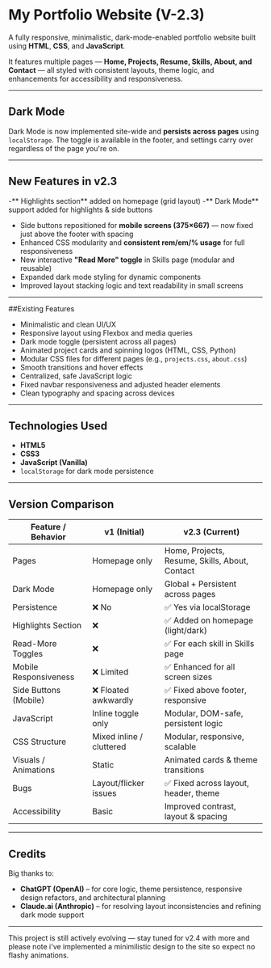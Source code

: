 # My Portfolio Website (V-2.3)

A fully responsive, minimalistic, dark-mode-enabled portfolio website built using **HTML**, **CSS**, and **JavaScript**.

It features multiple pages — **Home, Projects, Resume, Skills, About, and Contact** — all styled with consistent layouts, theme logic, and enhancements for accessibility and responsiveness.

---

## Dark Mode

Dark Mode is now implemented site-wide and **persists across pages** using `localStorage`. The toggle is available in the footer, and settings carry over regardless of the page you're on.

---

## New Features in v2.3

-** Highlights section** added on homepage (grid layout)
-** Dark Mode** support added for highlights & side buttons
- Side buttons repositioned for **mobile screens (375×667)** — now fixed just above the footer with spacing
- Enhanced CSS modularity and **consistent rem/em/% usage** for full responsiveness
- New interactive **"Read More" toggle** in Skills page (modular and reusable)
- Expanded dark mode styling for dynamic components
- Improved layout stacking logic and text readability in small screens

---

##Existing Features

- Minimalistic and clean UI/UX
- Responsive layout using Flexbox and media queries
- Dark mode toggle (persistent across all pages)
- Animated project cards and spinning logos (HTML, CSS, Python)
- Modular CSS files for different pages (e.g., `projects.css`, `about.css`)
- Smooth transitions and hover effects
- Centralized, safe JavaScript logic
- Fixed navbar responsiveness and adjusted header elements
- Clean typography and spacing across devices

---

## Technologies Used

- **HTML5**
- **CSS3**
- **JavaScript (Vanilla)**
- `localStorage` for dark mode persistence

---

## Version Comparison

| Feature / Behavior       | v1 (Initial)              | v2.3 (Current)                       |
|--------------------------|---------------------------|--------------------------------------|
| Pages                    | Homepage only             | Home, Projects, Resume, Skills, About, Contact |
| Dark Mode                | Homepage only             | Global + Persistent across pages     |
| Persistence              | ❌ No                      | ✅ Yes via localStorage              |
| Highlights Section       | ❌                        | ✅ Added on homepage (light/dark)   |
| Read-More Toggles        | ❌                        | ✅ For each skill in Skills page    |
| Mobile Responsiveness    | ❌ Limited                | ✅ Enhanced for all screen sizes     |
| Side Buttons (Mobile)    | ❌ Floated awkwardly       | ✅ Fixed above footer, responsive    |
| JavaScript               | Inline toggle only        | Modular, DOM-safe, persistent logic |
| CSS Structure            | Mixed inline / cluttered  | Modular, responsive, scalable        |
| Visuals / Animations     | Static                    | Animated cards & theme transitions   |
| Bugs                     | Layout/flicker issues     | ✅ Fixed across layout, header, theme |
| Accessibility            | Basic                     | Improved contrast, layout & spacing  |

---

## Credits

Big thanks to:

- **ChatGPT (OpenAI)** – for core logic, theme persistence, responsive design refactors, and architectural planning
- **Claude.ai (Anthropic)** – for resolving layout inconsistencies and refining dark mode support

---

This project is still actively evolving — stay tuned for v2.4 with more and please note i've implemented a minimilistic design to the site so expect no flashy animations.
